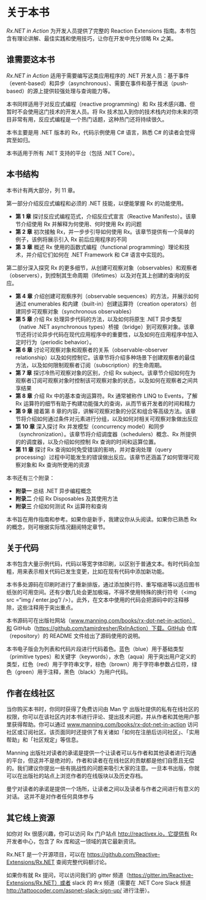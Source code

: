 # 关于本书

_Rx.NET in Action_ 为开发人员提供了完整的 Reaction Extensions 指南。本书包含有理论讲解、最佳实践和使用技巧，让你在开发中充分领略 Rx 之美。

## 谁需要这本书

_Rx.NET in Action_ 适用于需要编写这类应用程序的 .NET 开发人员：基于事件（event-based）和异步（asynchronous）、需要在事件和基于推送（push-based）的源上提供较强处理与查询能力等。

本书同样适用于对反应式编程（reactive programming）和 Rx 技术感兴趣、但暂时不会使用这门技术的开发人员。将 Rx 技术加入到你的技术栈内对你未来的项目非常有用，反应式编程是一个热门话题，这种热门还将持续很久。

本书主要是用 .NET 版本的 Rx，代码示例使用 C# 语言，熟悉 C# 的读者会觉得宾至如归。

本书适用于所有 .NET 支持的平台（包括 .NET Core）。

## 本书结构

本书计有两大部分，列 11 章。

第一部分介绍反应式编程和必须的 .NET 技能，以便能掌握 Rx 的功能使用。

- **第 1 章** 探讨反应式编程范式，介绍反应式宣言（Reactive Manifesto）。该章节介绍使用 Rx 并解释为何使用、何时使用 Rx 的问题
- **第 2 章** 初次接触 Rx，并一步步引导如何使用 Rx。该章节提供有一个简单的例子，该例将展示引入 Rx 前后应用程序的不同
- **第 3 章** 概述 Rx 使用的函数式编程（functional programming）理论和技术，并介绍它们如何在 .NET Framework 和 C# 语言中实现的。

第二部分深入探究 Rx 的更多细节，从创建可观察对象（observables）和观察者（observers），到控制其生命周期（lifetimes）以及对在其上创建的查询的反应。

- **第 4 章** 介绍创建可观察序列（observable sequences）的方法，并展示如何通过 enumerables 和内建（built-in）创建运算符（creation operators）创建同步可观察对象（synchronous observables）
- **第 5 章** 介绍 Rx 处理异步代码的方法，以及如何将原生 .NET 异步类型（native .NET asynchronous types）桥接（bridge）到可观察对象。该章节还将讨论异步代码在现代应用程序中的重要性，以及如何在应用程序中加入定时行为（periodic behavior）。
- **第 6 章** 讨论可观察对象和观察者的关系（observable-observer relationship）以及如何控制它。该章节将介绍多种场景下创建观察者的最佳方法，以及如何限制观察者订阅（subscription）的生命周期。
- **第 7 章** 探讨冷热可观察对象的区别，介绍 Rx subject。该章节介绍如何在为观察者订阅可观察对象时控制该可观察对象的状态，以及如何在观察者之间共享结果
- **第 8 章** 介绍 Rx 中的基本查询运算符。Rx 通常被称作 LINQ to Events，了解 Rx 运算符的细节有助于构建功能强大的查询，从而节省开发者的时间和精力
- **第 9 章** 接着第 8 章的内容，讲解可观察对象的分区和组合等高级方法。该章节将介绍如何通过条件对元素进行分组，以及如何对相关可观察对象做出反应
- **第 10 章** 深入探讨 Rx 并发模型（concurrency model）和同步（synchronization）。该章节将介绍调度器（schedulers）概念、Rx 所提供的的调度器，以及介绍如何控制 Rx 查询的时间和运算位置。
- **第 11 章** 探讨 Rx 查询如何免受错误的影响，并对查询处理（query processing）过程中可能发生的错误做出反应。该章节还涵盖了如何管理可观察对象和 Rx 查询所使用的资源

本书还有三个附录：

- **附录一** 总结 .NET 异步编程概念
- **附录二** 介绍 Rx Disposables 及其使用方法
- **附录三** 介绍如何测试 Rx 运算符和查询

本书旨在用作指南和参考。如果你是新手，我建议你从头阅读。如果你已熟悉 Rx 的概念，则可根据实际情况翻阅特定章节。

## 关于代码

本书包含大量示例代码，代码以等宽字体印刷，以区别于普通文本。有时代码会加粗，用来表示相关代码已发生变更，比如在现有代码中添加新功能。

本书多处源码在印刷时进行了重新排版，通过添加换行符、重写缩进等以适应图书纸张的可用空间。还有少数几处会更加极端，不得不使用特殊的换行符号（<img src =“img / enter.jpg”/ />）。此外，在文本中使用的代码会把源码中的注释移除，这些注释用于突出重点。

本书源码可在出版社网站（www.manning.com/books/rx-dot-net-in-action）和 GitHub（https://github.com/tamirdresher/RxInAction）下载。GitHub 仓库（repository）的 README 文件给出了源码使用的说明。

本书电子版会为列表和代码片段进行代码着色。蓝色（blue）用于基础类型（primitive types）和关键字（keywords），水色（aqua）用于突出用户定义的类型，红色（red）用于字符串文字，棕色（brown）用于字符串参数占位符，绿色（green）用于注释，黑色（black）为用户代码。

## 作者在线社区

当你购买本书时，你同时获得了免费访问由 Man 宁 出版社提供的私有在线社区的权限，你可以在该社区内对本书进行评论、提出技术问题，并从作者和其他用户那里获得帮助。你可以通过 www.manning.com/books/rx-dot-net-in-action 访问社区或订阅社区。该页面同时还提供了有关诸如「如何在注册后访问社区」、「实用帮助」和「社区规定」等信息。

Manning 出版社对读者的承诺是提供一个让读者可以与作者和其他读者进行沟通的平台，但这并不是绝对的，作者和读者在在线社区的贡献都是他们自愿且无偿的。我们建议你提出一些有挑战性的问题来吸引大家的注意。一旦本书出版，你就可以在出版社的站点上浏览作者的在线版块以及历史存档。

曼宁对读者的承诺是提供一个场所，让读者之间以及读者与作者之间进行有意义的对话。 这并不是对作者任何具体参与

## 其它线上资源

如你对 Rx 很感兴趣，你可以访问 Rx 门户站点 http://reactivex.io，它提供有 Rx 开发者中心，包含了 Rx 库和这一领域的其它最新资讯。

Rx.NET 是一个开源项目，可以在 https://github.com/Reactive-Extensions/Rx.NET 查阅完整代码额讨论。

如果你有就 Rx 提问，可以访问我们的 gitter 频道（https://gitter.im/Reactive-Extensions/Rx.NET）或者 slack 的 #rx 频道（需要在 .NET Core Slack 频道 http://tattoocoder.com/aspnet-slack-sign-up/ 进行注册）。
